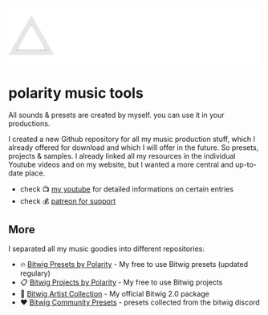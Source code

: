 ![Header](cover.png)
# polarity music tools

All sounds & presets are created by myself. you can use it in your productions.

I created a new Github repository for all my music production stuff, which I already offered for download and which I will offer in the future. So presets, projects & samples. I already linked all my resources in the individual Youtube videos and on my website, but I wanted a more central and up-to-date place.

* check 📺 [my youtube](https://www.youtube.com/polaritymusic) for detailed informations on certain entries
* check 💰 [patreon for support](https://www.patreon.com/polarity_music)

## More
I separated all my music goodies into different repositories:
- 🔥 [Bitwig Presets by Polarity](https://github.com/polarity/polarity-music-tools) - My free to use Bitwig presets (updated regulary)
- 📋 [Bitwig Projects by Polarity](https://github.com/polarity/bitwig-projects) - My free to use Bitwig projects
- 💽 [Bitwig Artist Collection](https://github.com/polarity/bitwig-artist-collection) - My official Bitwig 2.0 package
- ❤️ [Bitwig Community Presets](https://github.com/polarity/bitwig-community-presets) - presets collected from the bitwig discord
